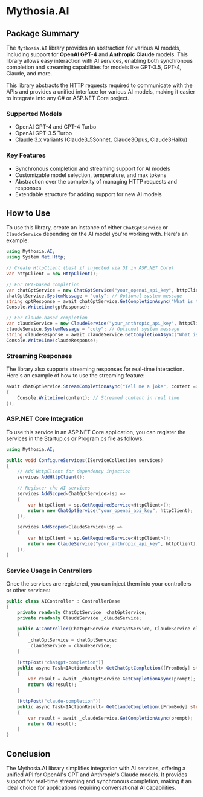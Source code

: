 ﻿# Mythosia.AI

## Package Summary

The `Mythosia.AI` library provides an abstraction for various AI models, including support for **OpenAI GPT-4** and **Anthropic Claude** models. This library allows easy interaction with AI services, enabling both synchronous completion and streaming capabilities for models like GPT-3.5, GPT-4, Claude, and more.

This library abstracts the HTTP requests required to communicate with the APIs and provides a unified interface for various AI models, making it easier to integrate into any C# or ASP.NET Core project.

### Supported Models

- OpenAI GPT-4 and GPT-4 Turbo
- OpenAI GPT-3.5 Turbo
- Claude 3.x variants (Claude3_5Sonnet, Claude3Opus, Claude3Haiku)

### Key Features

- Synchronous completion and streaming support for AI models
- Customizable model selection, temperature, and max tokens
- Abstraction over the complexity of managing HTTP requests and responses
- Extendable structure for adding support for new AI models

## How to Use

To use this library, create an instance of either `ChatGptService` or `ClaudeService` depending on the AI model you're working with. Here's an example:

```csharp
using Mythosia.AI;
using System.Net.Http;

// Create HttpClient (best if injected via DI in ASP.NET Core)
var httpClient = new HttpClient();

// For GPT-based completion
var chatGptService = new ChatGptService("your_openai_api_key", httpClient);
chatGptService.SystemMessage = "cuty"; // Optional system message
string gptResponse = await chatGptService.GetCompletionAsync("What is the weather today?");
Console.WriteLine(gptResponse);

// For Claude-based completion
var claudeService = new ClaudeService("your_anthropic_api_key", httpClient);
claudeService.SystemMessage = "cuty"; // Optional system message
string claudeResponse = await claudeService.GetCompletionAsync("What is the weather today?");
Console.WriteLine(claudeResponse);
```

### Streaming Responses
The library also supports streaming responses for real-time interaction. Here's an example of how to use the streaming feature:

```csharp
await chatGptService.StreamCompletionAsync("Tell me a joke", content => 
{
    Console.WriteLine(content); // Streamed content in real time
});
```


### ASP.NET Core Integration
To use this service in an ASP.NET Core application, you can register the services in the Startup.cs or Program.cs file as follows:

```csharp
using Mythosia.AI;

public void ConfigureServices(IServiceCollection services)
{
    // Add HttpClient for dependency injection
    services.AddHttpClient();

    // Register the AI services
    services.AddScoped<ChatGptService>(sp =>
    {
        var httpClient = sp.GetRequiredService<HttpClient>();
        return new ChatGptService("your_openai_api_key", httpClient);
    });

    services.AddScoped<ClaudeService>(sp =>
    {
        var httpClient = sp.GetRequiredService<HttpClient>();
        return new ClaudeService("your_anthropic_api_key", httpClient);
    });
}
```

### Service Usage in Controllers
Once the services are registered, you can inject them into your controllers or other services:

```csharp
public class AIController : ControllerBase
{
    private readonly ChatGptService _chatGptService;
    private readonly ClaudeService _claudeService;

    public AIController(ChatGptService chatGptService, ClaudeService claudeService)
    {
        _chatGptService = chatGptService;
        _claudeService = claudeService;
    }

    [HttpPost("chatgpt-completion")]
    public async Task<IActionResult> GetChatGptCompletion([FromBody] string prompt)
    {
        var result = await _chatGptService.GetCompletionAsync(prompt);
        return Ok(result);
    }

    [HttpPost("claude-completion")]
    public async Task<IActionResult> GetClaudeCompletion([FromBody] string prompt)
    {
        var result = await _claudeService.GetCompletionAsync(prompt);
        return Ok(result);
    }
}
```

## Conclusion
The Mythosia.AI library simplifies integration with AI services, offering a unified API for OpenAI's GPT and Anthropic's Claude models. It provides support for real-time streaming and synchronous completion, making it an ideal choice for applications requiring conversational AI capabilities.